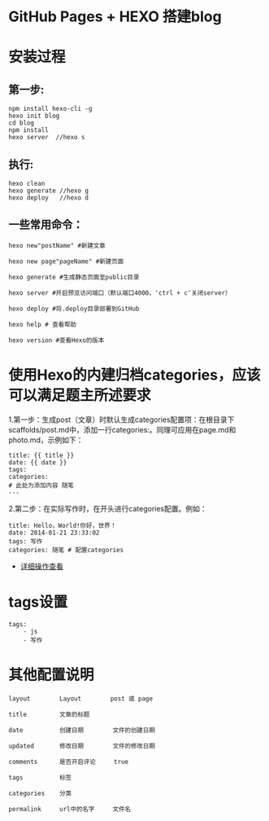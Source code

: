 GitHub Pages + HEXO 搭建blog
=============================

# 安装过程

## 第一步:
    npm install hexo-cli -g
    hexo init blog
    cd blog
    npm install
    hexo server  //hexo s

## 执行:
    hexo clean
    hexo generate //hexo g
    hexo deploy   //hexo d

## 一些常用命令：

    hexo new"postName" #新建文章

    hexo new page"pageName" #新建页面

    hexo generate #生成静态页面至public目录

    hexo server #开启预览访问端口（默认端口4000，'ctrl + c'关闭server）

    hexo deploy #将.deploy目录部署到GitHub

    hexo help # 查看帮助

    hexo version #查看Hexo的版本

# 使用Hexo的内建归档categories，应该可以满足题主所述要求

1.第一步：生成post（文章）时默认生成categories配置项：在根目录下scaffolds/post.md中，添加一行categories:。同理可应用在page.md和photo.md，示例如下：

    title: {{ title }}
    date: {{ date }}
    tags:
    categories:
    # 此处为添加内容 随笔
    ---

2.第二步：在实际写作时，在开头进行categories配置。例如：

    title: Hello，World!你好，世界！
    date: 2014-01-21 23:33:02
    tags: 写作 
    categories: 随笔 # 配置categories

- [详细操作查看](https://www.zhihu.com/question/33324071)


# tags设置
    tags: 
        - js 
        - 写作

# 其他配置说明
    layout        Layout        post 或 page    

    title         文章的标题    

    date          创建日期        文件的创建日期    

    updated       修改日期        文件的修改日期    

    comments      是否开启评论     true    

    tags          标签    

    categories    分类    

    permalink     url中的名字     文件名 